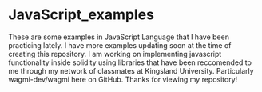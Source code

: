 # JavaScript_examples

These are some examples in JavaScript Language that I have been practicing lately. I have more examples updating soon at the time of creating this repository.
I am working on implementing javascript functionality inside solidity using libraries that have been reccomended to me through my network of classmates at Kingsland University. Particularly wagmi-dev/wagmi here on GitHub. Thanks for viewing my repository!
